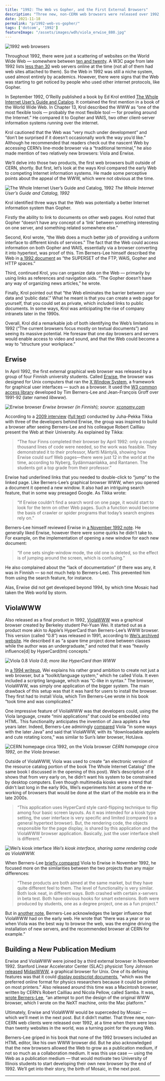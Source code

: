 ```yaml
---
title: "1992: The Web vs Gopher, and the First External Browsers"
description: "Three new, non-CERN web browsers were released over 1992, at a time when there were less than twenty websites in the world. It was a turning point for the young Web."
date: 2021-11-18
permalink: "p/1992-web-vs-gopher/"
tags: ['dotcom', '1992']
featureImage: "/assets/images/wdh/viola_erwise_880.jpg"
---
```

![1992 web browsers](/assets/images/wdh/viola_erwise_880.jpg)

Throughout 1992, there were just a scattering of websites on the World Wide Web — somewhere between [ten and twenty](https://en.wikipedia.org/wiki/List_of_websites_founded_before_1995). A W3C page from late 1992 lists [less than 30](https://www.w3.org/History/19921103-hypertext/hypertext/DataSources/WWW/Servers.html) web servers online at the time (not all of them had web sites attached to them). So the Web in 1992 was still a niche system, used almost entirely by academics. However, there were signs that the Web was starting to get noticed by people who used other internet protocols, like Gopher.

In September 1992, O’Reilly published a book by Ed Krol entitled [The Whole Internet User’s Guide and Catalog](https://archive.org/details/wholeinternetuse00krol). It contained the first mention in a book of the World Wide Web. In Chapter 13, Krol described the WWW as “one of the most flexible tools — probably the most flexible tool — for prowling around the Internet.” He compared it to Gopher and WAIS, two other client-server information systems running over the internet.

Krol cautioned that the Web was “very much under development” and “don’t be surprised if it doesn’t occasionally work the way you’d like.” Although he recommended that readers check out the nascent Web by accessing CERN’s line-mode browser via a “traditional terminal,” he also made mention of two relatively new browsers: Viola and Erwise.

We’ll delve into those two products, the first web browsers built outside of CERN, shortly. But first, let’s look at the ways Krol compared the early Web to competing Internet information systems. He made some perceptive points about the appeal of the WWW, which were not obvious at the time.

![The Whole Internet User’s Guide and Catalog, 1992](/assets/images/wdh/whole_internet_www_92-1024x536.jpg)
*The Whole Internet User’s Guide and Catalog, 1992*

Krol identified three ways that the Web was potentially a better Internet information system than Gopher.

Firstly the ability to link to documents on other web pages. Krol noted that Gopher “doesn’t have any concept of a ‘link’ between something interesting on one server, and something related somewhere else.”

Second, Krol wrote, “the Web does a much better job of providing a uniform interface to different kinds of services.” The fact that the Web could access information on both Gopher and WAIS, essentially via a browser converting it into hypertext, was proof of this. Tim Berners-Lee himself described the Web in [a 1992 document](https://www.w3.org/History/1992/WWW/FAQ/WAISandGopher.html) as “the SUPERSET of the FTP, WAIS, Gopher and HTTP spaces.”

Third, continued Krol, you can organize data on the Web — primarily by using links as references and navigation aids. “The Gopher doesn’t have any way of organizing news articles,” he wrote.

Finally, Krol pointed out that “the Web eliminates the barrier between your data and ‘public data’.” What he meant is that you can create a web page for yourself, that you could set as private, which included links to public documents. In some ways, Krol was anticipating the rise of company intranets later in the 1990s.

Overall, Krol did a remarkable job of both identifying the Web’s limitations in 1992 (“The current browsers focus mostly on textual documents”) and seeing its massive potential. He foresaw that one day browsers and servers would enable access to video and sound, and that the Web could become a way to “structure your workplace.”

Erwise
------

In April 1992, the first external graphical web browser was released by a group of four Finnish university students. Called [Erwise](https://en.wikipedia.org/wiki/Erwise), the browser was designed for Unix computers that ran the [X Window System](https://en.wikipedia.org/wiki/X_Window_System), a framework for graphical user interfaces — such as a browser. It used the [W3 common access library](https://en.wikipedia.org/wiki/Libwww) developed by Tim Berners-Lee and Jean-François Groff over 1991-92 (later named _libwww_).

![Erwise browser](/assets/images/wdh/erwise5.jpeg)
*Erwise browser (in Finnish); source: [xconomy.com](https://media.xconomy.com/wordpress/wp-content/images/2009/03/06213055/erwise5.jpg)*

According to a [2009 interview](https://xconomy.com/national/2009/03/03/the-greatest-internet-pioneers-you-never-heard-of-the-story-of-erwise-and-four-finns-who-showed-the-way-to-the-web-browser/) ([full text](https://web.archive.org/web/20130727092207/http://www.xconomy.com/national/2009/03/03/the-greatest-internet-pioneers-you-never-heard-of-the-story-of-erwise-and-four-finns-who-showed-the-way-to-the-web-browser/?single_page=true)) conducted by Juha-Pekka Tikka with three of the developers behind Erwise, the group was inspired to build a browser after seeing Berners-Lee and his colleague Robert Cailliau present the Web at their University. As explained by Tikka:

> “The four Finns completed their browser by April 1992: only a couple thousand lines of code were needed, so the work was feasible. They demonstrated it to their professor, Martti Mäntylä, showing how Erwise could surf Web pages—there were just 12 in the world at the time, according to Nyberg, Sydänmaanlakka, and Rantanen. The students got a top grade from their professor.”

Erwise had underlined links that you needed to double-click to “jump” to the linked page. Like Berners-Lee’s graphical browser WWW, when you opened a document it opened a new window. It also had an intriguing search feature, that in some way presaged Google. As Tikka wrote:

> “If Erwise couldn’t find a search word on one page, it would start to look for the term on other Web pages. Such a function would become the basis of crawler or spider programs that today’s search engines rely on.”

Berners-Lee himself reviewed Erwise in [a November 1992 note](https://www.w3.org/History/19921103-hypertext/hypertext/Erwise/Review.html). He generally liked Erwise, however there were some quirks he didn’t take to. For example, on the implementation of opening a new window for each new document:

> “If one sets single-window mode, the old one is deleted, so the effect is of jumping around the screen, which is confusing.”

He also complained about the “lack of documentation” (if there was any, it was in Finnish — so not much help to Berners-Lee). This prevented him from using the search feature, for instance.

Alas, Erwise did not get developed beyond 1994, by which time Mosaic had taken the Web world by storm.

ViolaWWW
--------

Also released as a final product in 1992, [ViolaWWW](https://en.wikipedia.org/wiki/ViolaWWW) was a graphical browser created by Berkeley student Pei-Yuan Wei. It started out as a product more akin to Apple’s HyperCard than Berners-Lee’s WWW browser. This version (called “0.8”) was released in 1991, according to [Wei’s archived website](https://web.archive.org/web/19990830034431/http://viola.org/vintage/montage.html). He described it as “a spare time project done between classes while the author was an undergraduate,” and noted that it was “heavily influence\[d\] by HyperCard(tm) concepts.”

![Viola 0.8](/assets/images/wdh/v8_samples.gif)
*Viola 0.8; more like HyperCard than WWW*

In [a 1994 writeup](https://web.archive.org/web/19990830042452/http://viola.org/violaIntro.html), Wei explains his rather grand ambition to create not just a web browser, but a “toolkit/language system,” which he called Viola. It even included a scripting language, which was “C-like in syntax.” The browser, ViolaWWW, was simply one application of the bigger system. The main drawback of this setup was that it was hard for users to install the browser. They first had to install Viola, which Tim Berners-Lee wrote in his book “took time and was complicated.”

One impressive feature of VioilaWWW was that developers could, using the Viola language, create “mini applications” that could be embedded into HTML. This functionality anticipates the invention of Java applets a few years later. Indeed, Berners-Lee admiringly [compared](https://www.w3.org/DesignIssues/TimBook-old/History.html) Viola “in some ways with the later Java” and said that ViolaWWW, with its “downloadable applets and cute rotating icons,” was similar to Sun’s later browser, HotJava.

![CERN homepage circa 1992, on the Viola browser](/assets/images/wdh/cern_homepage_viola_1992-1024x1004.jpg)
*CERN homepage circa 1992, on the Viola browser.*

Outside of ViolaWWW, Viola was used to create “an electronic version of the resource catalog portion of the book The Whole Internet Catalog” (the same book I discussed in the opening of this post). Wei’s description of it shows that from very early on, he didn’t want his system to be constrained by desktop computers. Even though multimedia kiosks were a trend that didn’t last long in the early 90s, Wei’s experiments hint at some of the re-working of browsers that would be done at the start of the mobile era in the late 2000s.

> “This application uses HyperCard style card-flipping technique to flip among four basic screen layouts. As it was intended for a kiosk type setting, the user interface is very specific and limited (compared to a general hypertext browser). But, the rendering code, the objects responsible for the page display, is shared by this application and the ViolaWWW browser application. Basically, just the user interface shell is different.”

![Wei’s kiosk interface](/assets/images/wdh/wei_whole_internet-1024x491.jpg)
*Wei’s kiosk interface, sharing same rendering code as ViolaWWW.*

When Berners-Lee [briefly compared](https://www.w3.org/History/19921103-hypertext/hypertext/Erwise/vsViola.html) Viola to Erwise in November 1992, he focused more on the similarities between the two projects than any major differences:

> “These products are both aimed at the same market, but they have quite different feel to them. The level of functionality is very similar. Both look neat, in different ways. Both crashed with certain x-servers in beta test. Both have obvious hooks for smart extensions. Both were produced by students, one as a degree project, one as a fun project.”

But in [another note](https://www.w3.org/People/Berners-Lee/FAQ.html#browser), Berners-Lee acknowledges the larger influence that ViolaWWW had on the early web. He wrote that “there was a year or so when Viola was the best way to browse the web, was the engine driving the installation of new servers, and the recommended browser at CERN for example.”

Building a New Publication Medium
---------------------------------

Erwise and ViolaWWW were joined by a third external browser in November 1992. Stanford Linear Accelerator Center (SLAC) physicist Tony Johnson [released](https://www.w3.org/History/19921103-hypertext/hypertext/WWW/MidasWWW/Announce1.html) [MidasWWW](https://www.w3.org/History/1992/WWW/MidasWWW/), a graphical browser for Unix. One of its defining features was that it could [display postscript documents](https://livinginternet.com/w/wi_slac.htm), “which was the preferred online format for physics researchers because it could be printed on most printers.” Also released around this time was a Macintosh browser, written by CERN’s Robert Cailliau and Nicola Pellow, called Samba. It was, [wrote Berners-Lee](https://www.w3.org/People/Berners-Lee/FAQ.html#browser), “an attempt to port the design of the original WWW browser, which I wrote on the NeXT machine, onto the Mac platform.”

Ultimately, Erwise and ViolaWWW would be superceded by Mosaic — which we’ll meet in the next post. But it didn’t matter. That three new, non-CERN web clients were released over 1992, at a time when there were less than twenty websites in the world, was a turning point for the young Web.

Berners-Lee griped in his book that none of the 1992 browsers included an HTML editor, like his own WWW browser did. But he also acknowledged that the new browsers allowed the Web to grow as a publication medium, if not so much as a collaboration medium. It was this use case — using the Web as a publication medium — that would motivate two University of Illinois students to start developing their own new browser by the end of 1992. We’ll get into their story, the birth of Mosaic, in the next post.

***